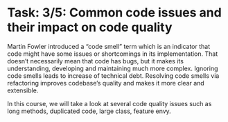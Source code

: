 # Task: 3/5: Common code issues and their impact on code quality

Martin Fowler introduced a “code smell” term which is an indicator that code might have some issues or shortcomings 
in its implementation. That doesn’t necessarily mean that code has bugs, but it makes its understanding, 
developing and maintaining much more complex. Ignoring code smells leads to increase of technical debt. 
Resolving code smells via refactoring improves codebase’s quality and makes it more clear and extensible.

In this course, we will take a look at several code quality issues such as long methods, duplicated code, 
large class, feature envy.
